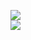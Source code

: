 [![](https://img.shields.io/badge/Made%20With-Github%20Spray-lightgrey.svg?style=for-the-badge&logo=github)](https://github.com/Annihil/github-spray#7048)  
[![](https://i.imgur.com/2DrTn0Z.gif)](https://github.com/Annihil/github-spray)